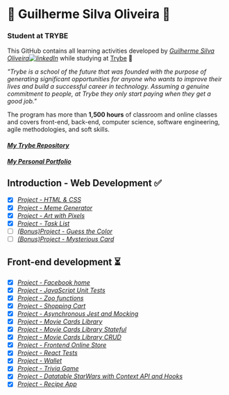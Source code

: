 <!--
### Hi there 👋
**Gui-Alucard/Gui-Alucard** is a ✨ _special_ ✨ repository because its `README.md` (this file) appears on your GitHub profile.

Here are some ideas to get you started:

- 🔭 I’m currently working on ...
- 🌱 I’m currently learning ...
- 👯 I’m looking to collaborate on ...
- 🤔 I’m looking for help with ...
- 💬 Ask me about ...
- 📫 How to reach me: ...
- 😄 Pronouns: ...
- ⚡ Fun fact: ...
-->

#  🌱 Guilherme Silva Oliveira 🌱 

### Student at TRYBE

This GitHub contains all learning activities developed by *[Guilherme Silva Oliveira![linkedIn](https://user-images.githubusercontent.com/64224044/92247653-e5267380-ee9d-11ea-995b-bbaede677424.png)](https://www.linkedin.com/in/guilhermesilva-oliveira/)* while studying at [Trybe](https://www.betrybe.com/) :rocket:

*"Trybe is a school of the future that was founded with the purpose of generating significant opportunities for anyone who wants to improve their lives and build a successful career in technology. Assuming a genuine commitment to people, at Trybe they only start paying when they get a good job."*

The program has more than **1,500 hours** of classroom and online classes and covers front-end, back-end, computer science, software engineering, agile methodologies, and soft skills.

#### *[My Trybe Repository](https://github.com/Gui-Alucard/Trybe)*
#### *[My Personal Portfolio](https://gui-alucard.github.io/portifolio/)*


## Introduction - Web Development :white_check_mark:
- [x] *[Project - HTML & CSS](https://gui-alucard.github.io/Block03-Project-HTML-CSS/project-html-css/)*
- [x] *[Project - Meme Generator](https://gui-alucard.github.io/Block05-Project-Meme-Generator/)*
- [x] *[Project - Art with Pixels](https://gui-alucard.github.io/Block05-Project-Art-with-Pixels/)*
- [x] *[Project - Task List](https://gui-alucard.github.io/Block05-Project-Task-List/)*
- [ ] *[(Bonus)Project - Guess the Color]()*
- [ ] *[(Bonus)Project - Mysterious Card]()*

## Front-end development :hourglass_flowing_sand:
- [x] *[Project - Facebook home](https://gui-alucard.github.io/Block06-Project-Facebook-home/)*
- [x] *[Project - JavaScript Unit Tests](https://github.com/Gui-Alucard/Block07-Project-JavaScript-Unit-Tests)*
- [x] *[Project - Zoo functions](https://github.com/Gui-Alucard/Block08-Project-Zoo-functions)*
- [x] *[Project - Shopping Cart](https://gui-alucard.github.io/Block09-Project_Shop_cart/)*
- [x] *[Project - Asynchronous Jest and Mocking](https://github.com/Gui-Alucard/Block10-Project_Mock_Assync)*
- [x] *[Project - Movie Cards Library](https://gui-alucard.github.io/Block11-Project_Movie_Card/)*
- [x] *[Project - Movie Cards Library Stateful](https://gui-alucard.github.io/Block12-Project_MovieCard_Stateful/)*
- [x] *[Project - Movie Cards Library CRUD](https://gui-alucard.github.io/Block13-Project_MovieCard_CRUD/)*
- [x] *[Project - Frontend Online Store](https://gui-alucard.github.io/Block14-Project-Agile/)*
- [x] *[Project - React Tests](https://github.com/Gui-Alucard/Block15-Project-RTL)*
- [x] *[Project - Wallet]()*
- [x] *[Project - Trivia Game]()*
- [x] *[Project - Datatable StarWars with Context API and Hooks]()*
- [x] *[Project - Recipe App](https://gui-alucard.github.io/app-receitas/)*

<!--
## Back-end development :hourglass_flowing_sand:
##### Block 20: Introduction - Relational Databases
- [ ] 20-5: *[Project - All For One]()*
##### Block 21: Relational Databases
- [ ] 21-4: *[Project - Vocabulary Booster]()*
##### Block 22: Relational Databases
- [ ] 22-3: *[Project - One For All]()*
##### Block 23: Introduction - NoSQL
- [ ] 23-4: *[Project - Data Flights]()*
##### Block 24: Updates
- [ ] 24-4: *[Project - Commerce]()*
##### Block 25: Aggregation Framework
- [ ] 25-3: *[Project - Aggregations]()*
##### Block 26: Intro - NodeJS
- [ ] 26-4: *[Project - A CLI of Ice and Fire]()*
##### Block 27: NodeJS
- [ ] 27-3: *[Project - Cookmaster]()*
##### Block 28: Software Architecture
- [ ] 28-3: *[Project - Online Store Manager]()*
##### Block 29: Node - JSON Web Token
- [ ] 29-3: *[Project - Cookmaster version 2]()*

## Infrastructures :hourglass_flowing_sand:
##### Block 30: Introduction - Deploy
- [ ] 30-3: *[Project - Stranger Things]()*
#### Block 31: Using all knowledge so far
- [ ] 31-1: *[Project - Trybeer]()*

# [...]
-->
